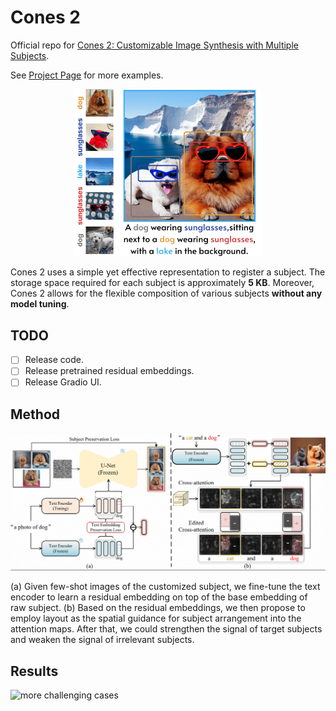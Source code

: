 # Cones 2

Official repo for [Cones 2: Customizable Image Synthesis with Multiple Subjects](https://arxiv.org/abs/2305.19327).

See [Project Page](https://cones-page.github.io/) for more examples.
<div align=center>
<img src="./pics/teaser.png" alt="" width="60%">
</div>
<!-- *(Concept of Composer)* -->

Cones 2 uses a simple yet effective representation to register a subject. The storage space required for each subject is approximately **5 KB**. Moreover, Cones 2 allows for the flexible composition of various subjects **without any model tuning**.


## TODO

- [ ] Release code.
- [ ] Release pretrained residual embeddings.
- [ ] Release Gradio UI.

## Method

![method](pics/arch.jpg "method")

(a) Given few-shot images of the customized subject, we fine-tune the text encoder to learn a residual embedding on top of the base embedding of raw subject. (b) Based on the residual embeddings, we then propose to employ layout as the spatial guidance for subject arrangement into the attention maps. After that, we could strengthen the signal of target subjects and weaken the signal of irrelevant subjects.

## Results

![more challenging cases](pics/more.png "more challenging cases")



<!-- ## BibTeX -->

<!-- ```bibtex
@article{lhhuang2023composer,
  title={Composer: Creative and Controllable Image Synthesis with Composable Conditions},
  author={Huang, Lianghua and Chen, Di and Liu, Yu and Yujun, Shen and Zhao, Deli and Jingren, Zhou},
  booktitle={arXiv preprint arxiv:2302.09778},
  year={2023}
}
``` -->
